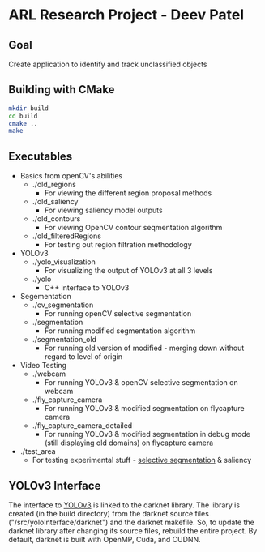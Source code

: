 # ARL Research Project - Deev Patel

## Goal
Create application to identify and track unclassified objects

## Building with CMake
```bash
mkdir build
cd build
cmake ..
make
```

## Executables
* Basics from openCV's abilities
  * ./old_regions 
    * For viewing the different region proposal methods
  * ./old_saliency
    * For viewing saliency model outputs
  * ./old_contours
    * For viewing OpenCV contour seqmentation algorithm
  * ./old_filteredRegions
    * For testing out region filtration methodology
* YOLOv3
  * ./yolo_visualization
    * For visualizing the output of YOLOv3 at all 3 levels
  * ./yolo
    * C++ interface to YOLOv3
* Segementation
  * ./cv_segmentation
    * For running openCV selective segmentation
  * ./segmentation
    * For running modified segmentation algorithm
  * ./segmentation_old
    * For running old version of modified - merging down without regard to level of origin
* Video Testing
  * ./webcam
    * For running YOLOv3 & openCV selective segmentation on webcam
  * ./fly_capture_camera
    * For running YOLOv3 & modified segmentation on flycapture camera
  * ./fly_capture_camera_detailed
    * For running YOLOv3 & modified segmentation in debug mode (still displaying old domains) on flycapture camera
* ./test_area
  * For testing experimental stuff - [selective segmentation](https://www.robots.ox.ac.uk/~vgg/rg/papers/sande_iccv11.pdf) & saliency

## YOLOv3 Interface
The interface to [YOLOv3](https://github.com/pateldeev/editedYOLOv3) is linked to the darknet library. The library is created (in the build directory) from the darknet source files ("/src/yoloInterface/darknet") and the darknet makefile. So, to update the darknet library after changing its source files, rebuild the entire project. By default, darknet is built with OpenMP, Cuda, and CUDNN.
